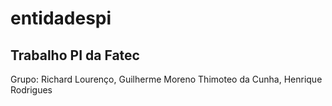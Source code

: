 # entidadespi
## Trabalho PI da Fatec
Grupo: Richard Lourenço, Guilherme Moreno Thimoteo da Cunha, Henrique Rodrigues